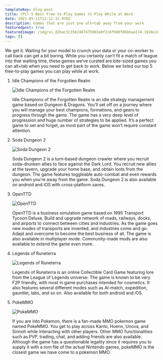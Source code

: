 ```yaml
---
templateKey: blog-post
title: (PC) 5 Best Free-to-Play Games to Play While at Work
date: 2021-05-11T12:12:32.970Z
description: Games that are just one alt+tab away from your work
featuredpost: true
featuredimage: /img/ss_d2bac3c3582467475983a9f2c6f9d0f86bbaa174.1920x1080.jpg
tags: []
---
```

We get it. Waiting for your model to crunch your data or your co-worker to call back can get a bit boring. While you certainly can’t fit a match of league into that waiting time, these games we’ve curated are bite-sized games you can alt+tab when you need to get back to work.
Below we listed our top 5 free-to-play games you can play while at work.

1. Idle Champions of the Forgotten Realm  

   ![Idle Champions of the Forgotten Realm](/img/icofr.jpg "Idle Champions of the Forgotten Realm")

   Idle Champions of the Forgotten Realm is an idle strategy management game based on Dungeon & Dragons. You’ll set off on a journey where you will manage your best champions, formations, and gears to progress through the game. The game has a very deep level of progression and huge number of strategies to be applied. It’s a perfect game to set and forget, as most part of the game won’t require constant attention.  
2. Soda Dungeon 2  

   ![Soda Dungeon 2](/img/ss_d2bac3c3582467475983a9f2c6f9d0f86bbaa174.1920x1080.jpg "Soda Dungeon 2")

   Soda Dungeon 2 is a turn-based dungeon crawler where you recruit soda-drunken allies to face against the Dark Lord. You recruit new allies at the tavern, upgrade your home base, and obtain loots from the dungeon. The game features toggleable auto-combat and even rewards you when you’re away from the game. Soda Dungeon 2 is also available on android and iOS with cross-platform saves.  
3. OpenTTD  

   ![OpenTTD](/img/openttd-1.11.0-nl.png "OpenTTD")

   OpenTTD is a business simulation game based on 1995 Transport Tycoon Deluxe. Build and upgrade network of roads, railways, docks, and airports to connect between cities and industries. As the game goes new modes of transports are invented, and industries come and go. Adapt and overcome to become the best business of all. The game is also available in multiplayer mode. Community-made mods are also available to extend the game even more.  
4. Legends of Runeterra  

   ![Legends of Runeterra](/img/lor.jpg "Legends of Runeterra")

   Legends of Runeterra is an online Collectible Card Game featuring lore from the League of Legends universe. The game is known to be very F2P friendly, with most in game purchases intended for cosmetics. It also features several different modes such as AI-match, expedition, gauntlet, labs, and so on. Also available for both android and iOS.  
5. PokeMMO  

   ![PokeMMO](/img/a.png "PokeMMO")

   If you are into Pokemon, there is a fan-made MMO pokemon game named PokeMMO. You get to play across Kanto, Hoenn, Unova, and Sinnoh while interacting with other players. Other MMO functionalities such as PVP, trading, chat, and adding friends are also available. Although the game has a questionable legality since it requires you to supply it with a rom file of the actual Nintendo games, pokeMMO is the closest game we have come to a pokemon MMO.